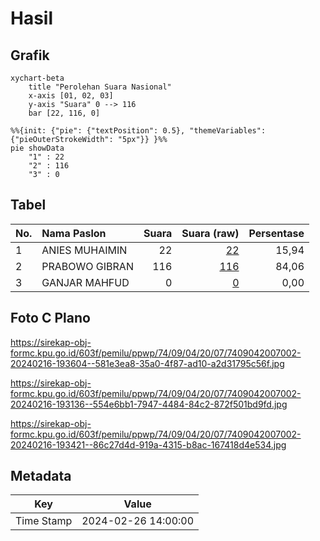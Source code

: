 # Hasil

## Grafik

```mermaid
xychart-beta
    title "Perolehan Suara Nasional"
    x-axis [01, 02, 03]
    y-axis "Suara" 0 --> 116
    bar [22, 116, 0]
```

```mermaid
%%{init: {"pie": {"textPosition": 0.5}, "themeVariables": {"pieOuterStrokeWidth": "5px"}} }%%
pie showData
    "1" : 22
    "2" : 116
    "3" : 0
```

## Tabel

| No. | Nama Paslon    | Suara | Suara (raw) | Persentase |
|:--- |:-------------- | -----:| -----------:| ----------:|
| 1   | ANIES MUHAIMIN | 22    | [22][p-1]   | 15,94      |
| 2   | PRABOWO GIBRAN | 116   | [116][p-2]  | 84,06      |
| 3   | GANJAR MAHFUD  | 0     | [0][p-3]    | 0,00       |


[p-1]: https://github.com/gigit-pemilu/pemilu-2024/blob/main/pilpres/hitung-suara/sub/74-sulawesi-tenggara/sub/09-konawe-utara/sub/04-molawe/sub/2007-mataiwoi/sub/002-tps/sub/paslon-1.txt
[p-2]: https://github.com/gigit-pemilu/pemilu-2024/blob/main/pilpres/hitung-suara/sub/74-sulawesi-tenggara/sub/09-konawe-utara/sub/04-molawe/sub/2007-mataiwoi/sub/002-tps/sub/paslon-2.txt
[p-3]: https://github.com/gigit-pemilu/pemilu-2024/blob/main/pilpres/hitung-suara/sub/74-sulawesi-tenggara/sub/09-konawe-utara/sub/04-molawe/sub/2007-mataiwoi/sub/002-tps/sub/paslon-3.txt

## Foto C Plano

https://sirekap-obj-formc.kpu.go.id/603f/pemilu/ppwp/74/09/04/20/07/7409042007002-20240216-193604--581e3ea8-35a0-4f87-ad10-a2d31795c56f.jpg

https://sirekap-obj-formc.kpu.go.id/603f/pemilu/ppwp/74/09/04/20/07/7409042007002-20240216-193136--554e6bb1-7947-4484-84c2-872f501bd9fd.jpg

https://sirekap-obj-formc.kpu.go.id/603f/pemilu/ppwp/74/09/04/20/07/7409042007002-20240216-193421--86c27d4d-919a-4315-b8ac-167418d4e534.jpg


## Metadata

| Key        | Value               |
| ---------- | ------------------- |
| Time Stamp | 2024-02-26 14:00:00 |



